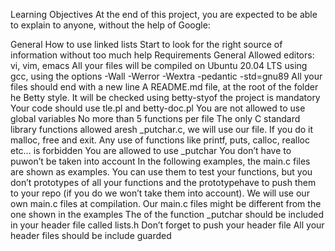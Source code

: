 Learning Objectives At the end of this project, you are expected to be able to explain to anyone, without the help of Google:



General How to use linked lists Start to look for the right source of information without too much help Requirements General Allowed editors: vi, vim, emacs All your files will be compiled on Ubuntu 20.04 LTS using gcc, using the options -Wall -Werror -Wextra -pedantic -std=gnu89 All your files should end with a new line A README.md file, at the root of the folder he Betty style. It will be checked using betty-styof the project is mandatory Your code should use tle.pl and betty-doc.pl You are not allowed to use global variables No more than 5 functions per file The only C standard library functions allowed aresh _putchar.c, we will use our file. If you do it malloc, free and exit. Any use of functions like printf, puts, calloc, realloc etc… is forbidden You are allowed to use _putchar You don’t have to puwon’t be taken into account In the following examples, the main.c files are shown as examples. You can use them to test your functions, but you don’t prototypes of all your functions and the prototypehave to push them to your repo (if you do we won’t take them into account). We will use our own main.c files at compilation. Our main.c files might be different from the one shown in the examples The of the function _putchar should be included in your header file called lists.h Don’t forget to push your header file All your header files should be include guarded
